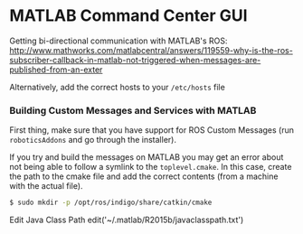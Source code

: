 MATLAB Command Center GUI
=========================

Getting bi-directional communication with MATLAB's ROS: http://www.mathworks.com/matlabcentral/answers/119559-why-is-the-ros-subscriber-callback-in-matlab-not-triggered-when-messages-are-published-from-an-exter

Alternatively, add the correct hosts to your `/etc/hosts` file

### Building Custom Messages and Services with MATLAB ###
First thing, make sure that you have support for ROS Custom Messages (run `roboticsAddons` and go through the installer).

If you try and build the messages on MATLAB you may get an error about not being able to follow a symlink to the `toplevel.cmake`. In this case, create the path to the cmake file and add the correct contents (from a machine with the actual file).

```bash
$ sudo mkdir -p /opt/ros/indigo/share/catkin/cmake
```


Edit Java Class Path
edit('~/.matlab/R2015b/javaclasspath.txt')